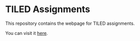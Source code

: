 # TILED Assignments

This repository contains the webpage for TILED assignments.

You can visit it [here](https://nielsdoorn.github.io/TILES/).
